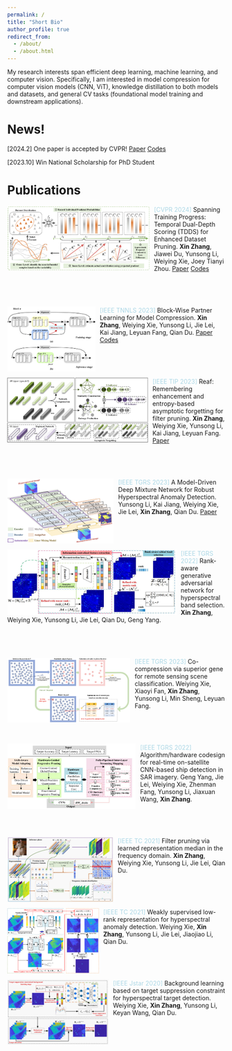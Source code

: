 ```yaml
---
permalink: /
title: "Short Bio"
author_profile: true
redirect_from: 
  - /about/
  - /about.html
---
```


My research interests span efficient deep learning, machine learning, and computer vision. Specifically, I am interested in model compression for computer vision models (CNN, ViT), knowledge distillation to both models and datasets, and general CV tasks (foundational model training and downstream applications).


News!
======
[2024.2] One paper is accepted by CVPR! [Paper](https://scholar.google.com/citations?view_op=view_citation&hl=zh-CN&user=rJMMViQAAAAJ&citation_for_view=rJMMViQAAAAJ:Tyk-4Ss8FVUC) [Codes](https://github.com/zhangxin-xd/Dataset-Pruning-TDDS)

[2023.10] Win National Scholarship for PhD Student

Publications
======
<div class="publication1">
  <img src="./images/TDDS.png" alt="Publication Image" align="left" style="margin-right: 10px; margin-bottom: 10；pxmax-width: 150px; max-height: 150px;">
  
  <span style="color: lightblue;">[CVPR 2024]</span> Spanning Training Progress: Temporal Dual-Depth Scoring (TDDS) for Enhanced Dataset Pruning. <strong>Xin Zhang</strong>, Jiawei Du, Yunsong Li, Weiying Xie, Joey Tianyi Zhou. [Paper](https://scholar.google.com/citations?view_op=view_citation&hl=zh-CN&user=rJMMViQAAAAJ&citation_for_view=rJMMViQAAAAJ:Tyk-4Ss8FVUC) [Codes](https://github.com/zhangxin-xd/Dataset-Pruning-TDDS)
</div>

<br><br><br>

<div class="publication2">
  <img src="./images/BPL.png" alt="Publication Image" align="left" style="margin-right: 10px; margin-bottom: 10；pxmax-width: 150px; max-height: 150px;">
  
  <span style="color: lightblue;">[IEEE TNNLS 2023]</span> Block-Wise Partner Learning for Model Compression. <strong>Xin Zhang</strong>, Weiying Xie, Yunsong Li, Jie Lei, Kai Jiang, Leyuan Fang, Qian Du. [Paper](https://scholar.google.com/citations?view_op=view_citation&hl=zh-CN&user=rJMMViQAAAAJ&citation_for_view=rJMMViQAAAAJ:Tyk-4Ss8FVUC) [Codes](https://github.com/zhangxin-xd/Dataset-Pruning-TDDS)
</div>

<br><br><br>

<div class="publication">
  <img src="./images/REAF.png" alt="Publication Image" align="left" style="margin-right: 10px; margin-bottom: 10；pxmax-width: 150px; max-height: 150px;">
  
  <span style="color: lightblue;">[IEEE TIP 2023]</span> Reaf: Remembering enhancement and entropy-based asymptotic forgetting for filter pruning. <strong>Xin Zhang</strong>, Weiying Xie, Yunsong Li, Kai Jiang, Leyuan Fang. [Paper](https://ieeexplore.ieee.org/abstract/document/9622118/) 
</div>

<br><br><br>

<div class="publication">
  <img src="./images/MDMN.png" alt="Publication Image" align="left" style="margin-right: 10px; margin-bottom: 10；pxmax-width: 150px; max-height: 150px;">
  
  <span style="color: lightblue;">[IEEE TGRS 2023]</span> A Model-Driven Deep Mixture Network for Robust Hyperspectral Anomaly Detection. Yunsong Li, Kai Jiang, Weiying Xie, Jie Lei, <strong>Xin Zhang</strong>, Qian Du. [Paper](https://ieeexplore.ieee.org/abstract/document/10234436) 
</div>

<br><br><br>

<div class="publication">
  <img src="./images/RGAN.jpg" alt="Publication Image" align="left" style="margin-right: 10px; margin-bottom: 10；pxmax-width: 150px; max-height: 150px;">
  
  <span style="color: lightblue;">[IEEE TGRS 2022]</span> Rank-aware generative adversarial network for hyperspectral band selection. <strong>Xin Zhang</strong>, Weiying Xie, Yunsong Li, Jie Lei, Qian Du, Geng Yang.
</div>

<br><br><br>

<div class="publication">
  <img src="./images/CCSG.png" alt="Publication Image" align="left" style="margin-right: 10px; margin-bottom: 10；pxmax-width: 150px; max-height: 150px;">
  
  <span style="color: lightblue;">[IEEE TGRS 2023]</span> Co-compression via superior gene for remote sensing scene classification. Weiying Xie, Xiaoyi Fan, <strong>Xin Zhang</strong>, Yunsong Li, Min Sheng, Leyuan Fang.
</div>

<br><br><br>

<div class="publication">
  <img src="./images/OSCAR.jpg" alt="Publication Image" align="left" style="margin-right: 10px; margin-bottom: 10；pxmax-width: 150px; max-height: 150px;">
  
  <span style="color: lightblue;">[IEEE TGRS 2022]</span> Algorithm/hardware codesign for real-time on-satellite CNN-based ship detection in SAR imagery. Geng Yang, Jie   Lei, Weiying Xie, Zhenman Fang, Yunsong Li, Jiaxuan Wang, <strong>Xin Zhang</strong>.
</div>

<br><br><br>

<div class="publication">
  <img src="./images/LRMF.jpg" alt="Publication Image" align="left" style="margin-right: 10px; margin-bottom: 10；pxmax-width: 150px; max-height: 150px;">
  
  <span style="color: lightblue;">[IEEE TC 2021]</span> Filter pruning via learned representation median in the frequency domain. <strong>Xin Zhang</strong>, Weiying Xie, Yunsong Li, Jie Lei, Qian Du.
</div>

<br><br><br>

<div class="publication">
  <img src="./images/WSLRR.png" alt="Publication Image" align="left" style="margin-right: 10px; margin-bottom: 10；pxmax-width: 150px; max-height: 150px;">
  
  <span style="color: lightblue;">[IEEE TC 2021]</span> Weakly supervised low-rank representation for hyperspectral anomaly detection. Weiying Xie, <strong>Xin Zhang</strong>, Yunsong Li, Jie Lei, Jiaojiao Li, Qian Du.
</div>

<br><br><br>

<div class="publication">
  <img src="./images/DBLP.jpg" alt="Publication Image" align="left" style="margin-right: 10px; margin-bottom: 10；pxmax-width: 150px; max-height: 150px;">
  
  <span style="color: lightblue;">[IEEE Jstar 2020]</span> Background learning based on target suppression constraint for hyperspectral target detection. Weiying Xie, <strong>Xin Zhang</strong>, Yunsong Li, Keyan Wang, Qian Du.
</div>

